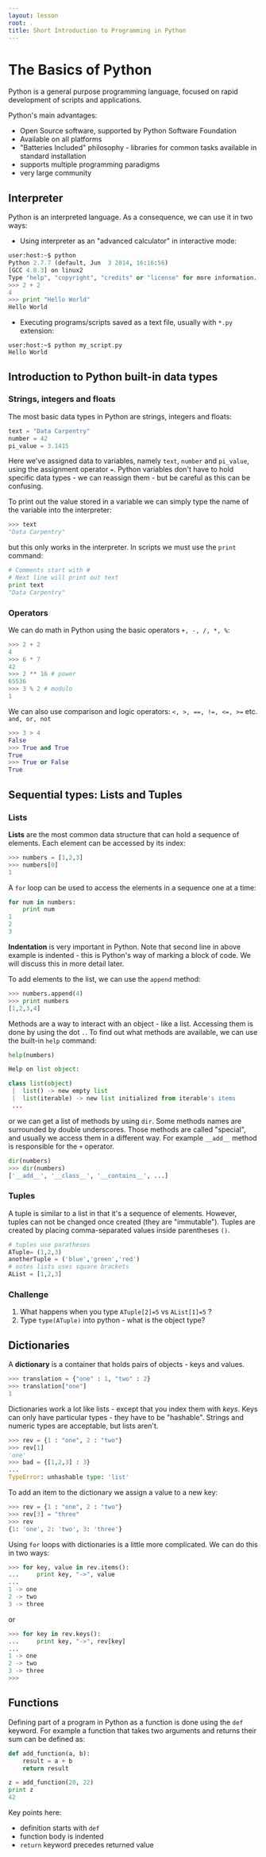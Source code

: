```yaml
---
layout: lesson
root: .
title: Short Introduction to Programming in Python
---
```


# The Basics of Python

Python is a general purpose programming language, focused on rapid development
of scripts and applications.

Python's main advantages:

* Open Source software, supported by Python Software Foundation
* Available on all platforms
* "Batteries Included" philosophy - libraries for common tasks available in
  standard installation
* supports multiple programming paradigms
* very large community

## Interpreter

Python is an interpreted language. As a consequence, we can use it in two ways:

* Using interpreter as an "advanced calculator" in interactive mode:

```python
user:host:~$ python
Python 2.7.7 (default, Jun  3 2014, 16:16:56)
[GCC 4.8.3] on linux2
Type "help", "copyright", "credits" or "license" for more information.
>>> 2 + 2
4
>>> print "Hello World"
Hello World
```

* Executing programs/scripts saved as a text file, usually with `*.py` extension:

```
user:host:~$ python my_script.py
Hello World
```


## Introduction to Python built-in data types

### Strings, integers and floats

The most basic data types in Python are strings, integers and floats:

```python
text = "Data Carpentry"
number = 42
pi_value = 3.1415
```

Here we've assigned data to variables, namely `text`, `number` and `pi_value`,
using the assignment operator `=`. Python variables don't have to hold specific
data types - we can reassign them - but be careful as this can be confusing.

To print out the value stored in a variable we can simply type the name of the
variable into the interpreter:

```python
>>> text
"Data Carpentry"
```

but this only works in the interpreter. In scripts we must use the `print` command:

```python
# Comments start with #
# Next line will print out text
print text
"Data Carpentry"
```

### Operators

We can do math in Python using the basic operators `+, -, /, *, %`:

```python
>>> 2 + 2
4
>>> 6 * 7
42
>>> 2 ** 16 # power
65536
>>> 3 % 2 # modulo
1
```

We can also use comparison and logic operators:
`<, >, ==, !=, <=, >=` etc.
`and, or, not`

```python
>>> 3 > 4
False
>>> True and True
True
>>> True or False
True
```

## Sequential types: Lists and Tuples

### Lists

**Lists** are the most common data structure that can hold a sequence of
elements. Each element can be accessed by its index:

```python
>>> numbers = [1,2,3]
>>> numbers[0]
1
```

A `for` loop can be used to access the elements in a sequence one at a time:

```python
for num in numbers:
    print num
1
2
3
```

**Indentation** is very important in Python. Note that second line in above
example is indented - this is Python's way of marking a block of code. We will
discuss this in more detail later.

To add elements to the list, we can use the `append` method:

```python
>>> numbers.append(4)
>>> print numbers
[1,2,3,4]
```

Methods are a way to interact with an object - like a list. Accessing them is
done by using the dot `.`.
To find out what methods are available, we can use the built-in `help` command:

```python
help(numbers)

Help on list object:

class list(object)
 |  list() -> new empty list
 |  list(iterable) -> new list initialized from iterable's items
 ...
```

or we can get a list of methods by using `dir`. Some methods names are
surrounded by double underscores. Those methods are called "special", and
usually we access them in a different way. For example `__add__` method is
responsible for the `+` operator.

```python
dir(numbers)
>>> dir(numbers)
['__add__', '__class__', '__contains__', ...]
```

### Tuples

A tuple is similar to a list in that it's a sequence of elements. However,
tuples can not be changed once created (they are "immutable"). Tuples are
created by placing comma-separated values inside parentheses `()`.

```python
# tuples use paratheses
ATuple= (1,2,3)
anotherTuple = ('blue','green','red')
# notes lists uses square brackets
AList = [1,2,3]
```

### Challenge
1. What happens when you type `ATuple[2]=5` vs `AList[1]=5` ?
2. Type `type(ATuple)` into python - what is the object type?


## Dictionaries

A **dictionary** is a container that holds pairs of objects - keys and values.

```python
>>> translation = {"one" : 1, "two" : 2}
>>> translation["one"]
1
```
Dictionaries work a lot like lists - except that you index them with *keys*.
Keys can only have particular types - they have to be "hashable". Strings and
numeric types are acceptable, but lists aren't.

```python
>>> rev = {1 : "one", 2 : "two"}
>>> rev[1]
'one'
>>> bad = {[1,2,3] : 3}
...
TypeError: unhashable type: 'list'
```

To add an item to the dictionary we assign a value to a new key:

```python
>>> rev = {1 : "one", 2 : "two"}
>>> rev[3] = "three"
>>> rev
{1: 'one', 2: 'two', 3: 'three'}
```

Using `for` loops with dictionaries is a little more complicated. We can do this
in two ways:

```python
>>> for key, value in rev.items():
...     print key, "->", value
...
1 -> one
2 -> two
3 -> three
```

or

```python
>>> for key in rev.keys():
...     print key, "->", rev[key]
...
1 -> one
2 -> two
3 -> three
>>>
```

## Functions

Defining part of a program in Python as a function is done using the `def`
keyword. For example a function that takes two arguments and returns their sum
can be defined as:

```python
def add_function(a, b):
    result = a + b
    return result

z = add_function(20, 22)
print z
42
```

Key points here:

* definition starts with `def`
* function body is indented
* `return` keyword precedes returned value
